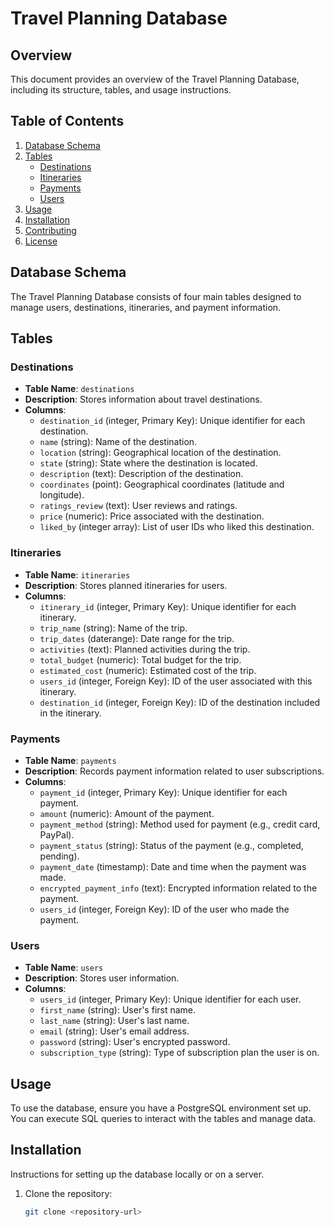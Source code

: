 # Travel Planning Database

## Overview
This document provides an overview of the Travel Planning Database, including its structure, tables, and usage instructions.

## Table of Contents
1. [Database Schema](#database-schema)
2. [Tables](#tables)
   - [Destinations](#destinations)
   - [Itineraries](#itineraries)
   - [Payments](#payments)
   - [Users](#users)
3. [Usage](#usage)
4. [Installation](#installation)
5. [Contributing](#contributing)
6. [License](#license)

## Database Schema
The Travel Planning Database consists of four main tables designed to manage users, destinations, itineraries, and payment information.

## Tables

### Destinations
- **Table Name**: `destinations`
- **Description**: Stores information about travel destinations.
- **Columns**:
  - `destination_id` (integer, Primary Key): Unique identifier for each destination.
  - `name` (string): Name of the destination.
  - `location` (string): Geographical location of the destination.
  - `state` (string): State where the destination is located.
  - `description` (text): Description of the destination.
  - `coordinates` (point): Geographical coordinates (latitude and longitude).
  - `ratings_review` (text): User reviews and ratings.
  - `price` (numeric): Price associated with the destination.
  - `liked_by` (integer array): List of user IDs who liked this destination.

### Itineraries
- **Table Name**: `itineraries`
- **Description**: Stores planned itineraries for users.
- **Columns**:
  - `itinerary_id` (integer, Primary Key): Unique identifier for each itinerary.
  - `trip_name` (string): Name of the trip.
  - `trip_dates` (daterange): Date range for the trip.
  - `activities` (text): Planned activities during the trip.
  - `total_budget` (numeric): Total budget for the trip.
  - `estimated_cost` (numeric): Estimated cost of the trip.
  - `users_id` (integer, Foreign Key): ID of the user associated with this itinerary.
  - `destination_id` (integer, Foreign Key): ID of the destination included in the itinerary.

### Payments
- **Table Name**: `payments`
- **Description**: Records payment information related to user subscriptions.
- **Columns**:
  - `payment_id` (integer, Primary Key): Unique identifier for each payment.
  - `amount` (numeric): Amount of the payment.
  - `payment_method` (string): Method used for payment (e.g., credit card, PayPal).
  - `payment_status` (string): Status of the payment (e.g., completed, pending).
  - `payment_date` (timestamp): Date and time when the payment was made.
  - `encrypted_payment_info` (text): Encrypted information related to the payment.
  - `users_id` (integer, Foreign Key): ID of the user who made the payment.

### Users
- **Table Name**: `users`
- **Description**: Stores user information.
- **Columns**:
  - `users_id` (integer, Primary Key): Unique identifier for each user.
  - `first_name` (string): User's first name.
  - `last_name` (string): User's last name.
  - `email` (string): User's email address.
  - `password` (string): User's encrypted password.
  - `subscription_type` (string): Type of subscription plan the user is on.

## Usage
To use the database, ensure you have a PostgreSQL environment set up. You can execute SQL queries to interact with the tables and manage data.

## Installation
Instructions for setting up the database locally or on a server.

1. Clone the repository:
   ```bash
   git clone <repository-url>